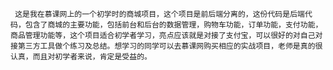      这是我在慕课网上的一个初学时的商城项目，这个项目是前后端分离的，这份代码是后端代码，包含了商城的主要功能，包括前台和后台的数据管理，购物车功能，订单功能，支付功能，商品管理功能等，这个项目适合初学者学习，亮点应该就是对接了支付宝，可以很好的对自己对接第三方工具做个练习及总结。想学习的同学可以去慕课网购买相应的实战项目，老师是真的很认真，而且对初学者来说，肯定是受益的。
